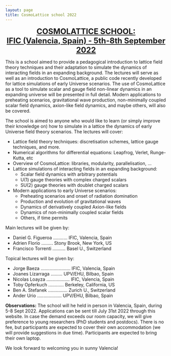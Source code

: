 ```yaml
---
layout: page
title: CosmoLattice school 2022
---
```


<div align="center"><font size=5><b><a href="https://indico.ific.uv.es/event/6631/" target="_blank">COSMOLATTICE SCHOOL: <br>
IFIC (Valencia, Spain) - 5th-8th September 2022</a></b></font></div>

This is a school aimed to provide a pedagogical introduction to lattice field theory techniques and their adaptation to simulate the dynamics of interacting fields in an expanding background. The lectures will serve as well as an introduction to CosmoLattice, a public code recently developed for lattice simulations of early Universe scenarios. The use of CosmoLattice as a tool to simulate scalar and gauge field non-linear dynamics in an expanding universe will be presented in full detail. Modern applications to preheating scenarios, gravitational wave production, non-minimally coupled scalar field dynamics, axion-like field dynamics, and maybe others, will also be covered.

The school is aimed to anyone who would like to learn (or simply improve their knowledge on) how to simulate in a lattice the dynamics of early Universe field theory scenarios. The lectures will cover:

* Lattice field theory techniques: discretisation schemes, lattice gauge techniques, and more.
* Numerical algorithms for differential equations: Leapfrog, Verlet, Runge-Kutta, etc
* Overview of CosmoLattice: libraries, modularity, parallelisation, ...
* Lattice simulations of interacting fields in an expanding background:
    - Scalar field dynamics with arbitrary potentials
    - U(1) gauge theories with complex charged scalars
    - SU(2) gauge theories with doublet charged scalars
* Modern applications to early Universe scenarios:
    - Preheating scenarios and onset of radiation domination
    - Production and evolution of gravitational waves
    - Dynamics of derivatively coupled Axion-like fields
    - Dynamics of non-minimally coupled scalar fields
    - Others, if time permits

Main lectures will be given by:

- Daniel G. Figueroa ........... IFIC, Valencia, Spain
- Adrien Florio  ......... Stony Brook, New York, US
- Francisco Torrenti .......... Basel U., Switzerland

Topical lectures will be given by:

- Jorge Baeza .......................  IFIC, Valencia, Spain
- Joanes Lizarraga  ......... UPV/EHU, Bilbao, Spain
- Nicolas Loayza  .................. IFIC, Valencia, Spain
- Toby Opferkuch  ............ Berkeley, California, US
- Ben A. Stefanek ............... Zurich U., Switzerland
- Ander Urio   ................... UPV/EHU, Bilbao, Spain

**Observations:** The school will he held in person in Valencia, Spain, during 5-8 Sept 2022. Applications can be sent till July 31st 2022 through this website. In case the demand exceeds our room capacity, we will give preference to young researchers (PhD students and postdocs). There is no fee, but participants are expected to cover their own accommodation (we will provide suggestions in due time). Participants are expected to bring their own laptop.

We look forward to welcoming you in sunny Valencia!
